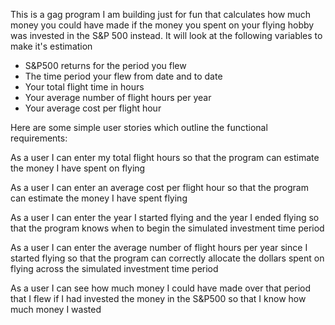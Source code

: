 This is a gag program I am building just for fun that calculates how much money you could have made if the money you spent on your flying hobby was invested in the S&P 500 instead.   It will look at the following variables to make it's estimation
* S&P500 returns for the period you flew
* The time period your flew from date and to date
* Your total flight time in hours
* Your average number of flight hours per year
* Your average cost per flight hour

Here are some simple user stories which outline the functional requirements:

As a user I can enter my total flight hours so that the program can estimate the money I have spent on flying

As a user I can enter an average cost per flight hour so that the program can estimate the money I have spent flying

As a user I can enter the year I started flying and the year I ended flying so that the program knows when to begin the simulated investment time period

As a user I can enter the average number of flight hours per year since I started flying so that the program can correctly allocate the dollars spent on flying across the simulated investment time period

As a user I can see how much money I could have made over that period that I flew if I had invested the money in the S&P500 so that I know how much money I wasted
